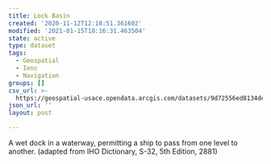 ```yaml
---
title: Lock Basin
created: '2020-11-12T12:18:51.361602'
modified: '2021-01-15T18:16:31.463504'
state: active
type: dataset
tags:
  - Geospatial
  - Ienc
  - Navigation
groups: []
csv_url: >-
  https://geospatial-usace.opendata.arcgis.com/datasets/9d72556ed8134def953ce61272b20b8e_0.csv?outSR=%7B%22latestWkid%22%3A4326%2C%22wkid%22%3A4326%7D
json_url: ''
layout: post

---
```

A wet dock in a waterway, permitting a ship to pass from one level to another. (adapted from IHO Dictionary, S-32, 5th Edition, 2881)
